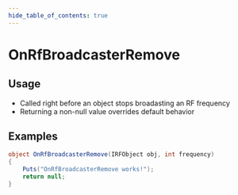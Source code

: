 ```yaml
---
hide_table_of_contents: true
---
```


# OnRfBroadcasterRemove

## Usage

* Called right before an object stops broadasting an RF frequency
* Returning a non-null value overrides default behavior

## Examples

```csharp title=""
object OnRfBroadcasterRemove(IRFObject obj, int frequency)
{
    Puts("OnRfBroadcasterRemove works!");
    return null;
}
```
